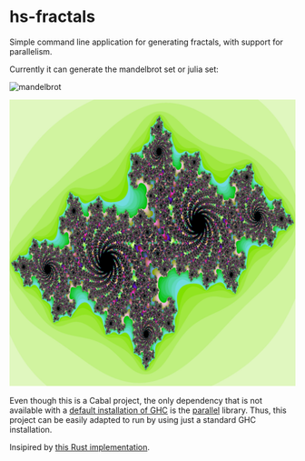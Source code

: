 # hs-fractals

Simple command line application for generating fractals, with support for parallelism.

Currently it can generate the mandelbrot set or julia set:

![mandelbrot](examples/Mandelbrot.jpg)

![julia](examples/Julia.jpg)

Even though this is a Cabal project, the only dependency that is not available with a [default installation of GHC](https://downloads.haskell.org/ghc/8.10.2/docs/html/users_guide/8.10.2-notes.html#included-libraries) is the [parallel] library.
Thus, this project can be easily adapted to run by using just a standard GHC installation.

Insipired by [this Rust implementation].

[parallel]: https://hackage.haskell.org/package/parallel
[this Rust implementation]: https://github.com/abour/fractal
